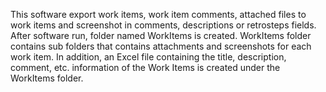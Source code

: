 This software export work items, work item comments, attached files to work items and screenshot in comments, descriptions or retrosteps fields. After software run, folder named WorkItems is created. WorkItems folder contains sub folders that contains attachments and screenshots for each work item. In addition, an Excel file containing the title, description, comment, etc. information of the Work Items is created under the WorkItems folder.
